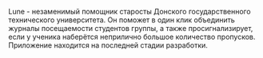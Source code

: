 Lune - незаменимый помощник старосты Донского государственного технического университета. Он поможет в один клик объединить журналы посещаемости студентов группы, а также просигнализирует, если у ученика наберётся неприлично большое количество пропусков.
Приложение находится на последней стадии разработки.
